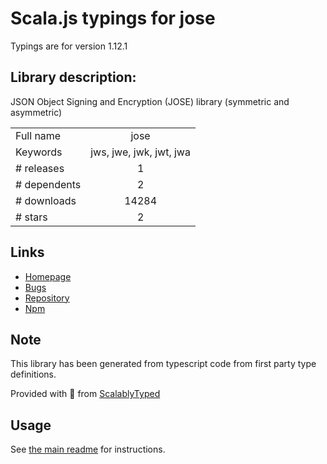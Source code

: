 
# Scala.js typings for jose

Typings are for version 1.12.1

## Library description:
JSON Object Signing and Encryption (JOSE) library (symmetric and asymmetric)

|                    |                 |
| ------------------ | :-------------: |
| Full name          | jose |
| Keywords           | jws, jwe, jwk, jwt, jwa |
| # releases         | 1 |
| # dependents       | 2 |
| # downloads        | 14284 |
| # stars            | 2 |

## Links
- [Homepage](https://github.com/autoit4you/node-jose#readme)
- [Bugs](https://github.com/autoit4you/node-jose/issues)
- [Repository](https://github.com/autoit4you/node-jose)
- [Npm](https://www.npmjs.com/package/jose)
    


## Note
This library has been generated from typescript code from first party type definitions.

Provided with :purple_heart: from [ScalablyTyped](https://github.com/oyvindberg/ScalablyTyped)

## Usage
See [the main readme](../../readme.md) for instructions.


